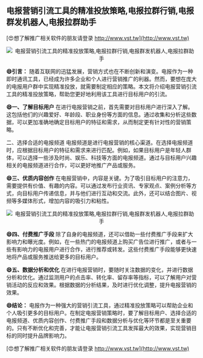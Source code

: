 ## **电报营销引流工具的精准投放策略,电报拉群行销,电报群发机器人,电报拉群助手**

[😍想了解推广相关软件的朋友请登录 http://www.vst.tw](http://www.vst.tw)

 <center><img src="https://vst.tw/MP4/tuiguang/png/2.png" alt="电报营销引流工具的精准投放策略,电报拉群行销,电报群发机器人,电报拉群助手"></center>

**😄引言：**
随着互联网的迅猛发展，营销方式也在不断创新和演变。电报作为一种即时通讯工具，已经成为许多企业和个人进行营销推广的利器。然而，要想在庞大的电报用户群中实现精准投放，就需要制定相应的策略。本文将介绍电报营销引流工具的精准投放策略，帮助您更好地利用该工具进行目标用户的引流。

**😄一、了解目标用户**
在进行电报营销之前，首先需要对目标用户进行深入了解。这包括他们的兴趣爱好、年龄段、职业身份等方面的信息。通过收集和分析这些数据，可以更加准确地确定目标用户的特征和需求，从而制定更有针对性的营销策略。

二、选择合适的电报频道
电报频道是进行电报营销的核心渠道。在选择电报频道时，应根据目标用户的特征和需求来进行匹配。例如，如果目标用户是年轻人群体，可以选择一些涉及时尚、娱乐、科技等方面的电报频道。通过与目标用户兴趣相关的电报频道进行合作，可以更好地推广产品或服务。

**😄三、优质内容创作**
在电报营销中，内容是关键。为了吸引目标用户的注意力，需要提供有价值、有趣的内容。可以通过发布行业资讯、专家观点、案例分析等方式，向目标用户传递信息，并与他们进行互动和交流。此外，还可以结合图片、视频等多媒体形式，增加内容的吸引力和粘性。

 <center><img src="https://vst.tw/MP4/tuiguang/png/6.png" alt="电报营销引流工具的精准投放策略,电报拉群行销,电报群发机器人,电报拉群助手"></center>

**😄四、付费推广手段**
除了自身的电报频道，还可以借助一些付费推广手段来扩大影响力和曝光度。例如，在一些热门的电报频道上购买广告位进行推广，或者与一些有影响力的电报用户进行合作，进行推荐或转发。这些付费推广手段能够更快速地将产品或服务推送给更多的目标用户。

**😄五、数据分析和优化**
在进行电报营销时，要随时关注数据的变化，并进行数据分析和优化。通过监测用户的点击率、转化率、留存率等指标，可以了解用户对营销活动的反应和效果。根据数据的分析结果，及时进行优化调整，提升电报营销的效果。

**😄结论：**
电报作为一种强大的营销引流工具，通过精准投放策略可以帮助企业和个人吸引更多的目标用户。在制定电报营销策略时，要了解目标用户、选择合适的电报频道、优质内容创作、付费推广手段和数据分析与优化等环节都是至关重要的。只有不断优化和完善，才能让电报营销引流工具发挥最大的效果，实现营销目标的同时提升品牌影响力。

[😍想了解推广相关软件的朋友请登录 http://www.vst.tw](http://www.vst.tw)



